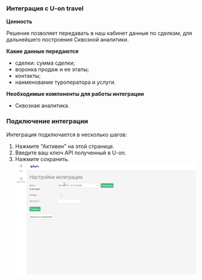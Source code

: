 ### Интеграция с U-on travel <br />

**Ценность**  <br />

Решение позволяет передавать в наш кабинет данные по сделкам, для дальнейшего построения Сквозной аналитики. <br />

**Какие данные передаются** <br />

- сделки: сумма сделки; 
- воронка продаж и ее этапы;
- контакты;
- наименование туроператора и услуги.   <br />

**Необходимые компоненты для работы интеграции**  <br />
- Сквозная аналитика. <br />

### Подключение интеграции  <br />

Интеграция подключается в несколько шагов: <br />

1. Нажмите "Активен" на этой странице. <br />
2. Введите ваш ключ API полученный в U-on.  <br />
3. Нажмите сохранить. <br />
![image](u-on.gif)  
